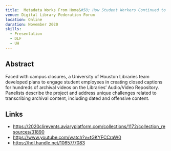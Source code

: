 ```yaml
---
title:  Metadata Works From Home&#58; How Student Workers Continued to Work While Increasing Collection Accessibility
venue: Digital Library Federation Forum
location: Online
duration: November 2020
skills:
  - Presentation
  - DLF
  - UH
---
```


Abstract
-------

Faced with campus closures, a University of Houston Libraries team developed plans to engage student employees in creating closed captions for hundreds of archival videos on the Libraries’ Audio/Video Repository. Panelists describe the project and address unique challenges related to transcribing archival content, including dated and offensive content.


Links
----------

* <https://2020clirevents.aviaryplatform.com/collections/1172/collection_resources/31890>
* <https://www.youtube.com/watch?v=tGKYFCCraW0>
* <https://hdl.handle.net/10657/7083>
